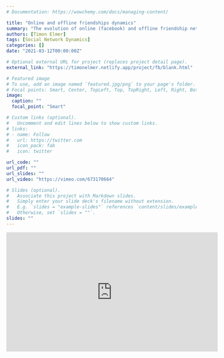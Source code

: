 ```yaml
---
# Documentation: https://wowchemy.com/docs/managing-content/

title: "Online and offline friendships dynamics"
summary: "The evolution of online (facebook) and offline friendship networks in an emerging student community"
authors: [Timon Elmer]
tags: [Social Network Dynamics]
categories: []
date: "2021-03-12T00:00:00Z"

# Optional external URL for project (replaces project detail page).
external_link: "https://timonelmer.netlify.app/project/fb/blank.html"

# Featured image
# To use, add an image named `featured.jpg/png` to your page's folder.
# Focal points: Smart, Center, TopLeft, Top, TopRight, Left, Right, BottomLeft, Bottom, BottomRight.
image:
  caption: ""
  focal_point: "Smart"

# Custom links (optional).
#   Uncomment and edit lines below to show custom links.
# links:
# - name: Follow
#   url: https://twitter.com
#   icon_pack: fab
#   icon: twitter

url_code: ""
url_pdf: ""
url_slides: ""
url_video: "https://vimeo.com/673170664"

# Slides (optional).
#   Associate this project with Markdown slides.
#   Simply enter your slide deck's filename without extension.
#   E.g. `slides = "example-slides"` references `content/slides/example-slides.md`.
#   Otherwise, set `slides = ""`.
slides: ""
---
```




<iframe width="560" height="315" src="https://www.youtube.com/embed/Bec-al9kds8" title="YouTube video player" frameborder="0" allow="accelerometer; autoplay; clipboard-write; encrypted-media; gyroscope; picture-in-picture" allowfullscreen></iframe>